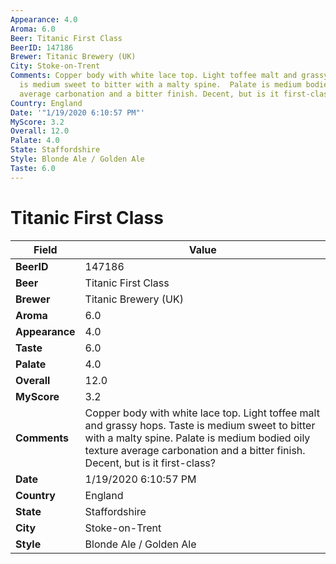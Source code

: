 ```yaml
---
Appearance: 4.0
Aroma: 6.0
Beer: Titanic First Class
BeerID: 147186
Brewer: Titanic Brewery (UK)
City: Stoke-on-Trent
Comments: Copper body with white lace top. Light toffee malt and grassy hops. Taste
  is medium sweet to bitter with a malty spine.  Palate is medium bodied oily texture
  average carbonation and a bitter finish. Decent, but is it first-class?
Country: England
Date: '"1/19/2020 6:10:57 PM"'
MyScore: 3.2
Overall: 12.0
Palate: 4.0
State: Staffordshire
Style: Blonde Ale / Golden Ale
Taste: 6.0
---
```


# Titanic First Class

| Field         | Value |
|---------------|-------|
| **BeerID** | 147186 |
| **Beer** | Titanic First Class |
| **Brewer** | Titanic Brewery (UK) |
| **Aroma** | 6.0 |
| **Appearance** | 4.0 |
| **Taste** | 6.0 |
| **Palate** | 4.0 |
| **Overall** | 12.0 |
| **MyScore** | 3.2 |
| **Comments** | Copper body with white lace top. Light toffee malt and grassy hops. Taste is medium sweet to bitter with a malty spine.  Palate is medium bodied oily texture average carbonation and a bitter finish. Decent, but is it first-class? |
| **Date** | 1/19/2020 6:10:57 PM |
| **Country** | England |
| **State** | Staffordshire |
| **City** | Stoke-on-Trent |
| **Style** | Blonde Ale / Golden Ale |
